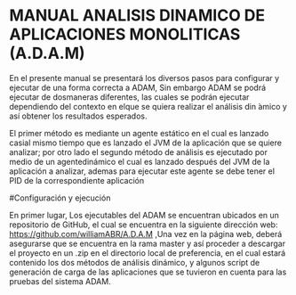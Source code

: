 # MANUAL ANALISIS DINAMICO DE APLICACIONES MONOLITICAS (A.D.A.M)
En el presente manual se presentará los diversos pasos para configurar y ejecutar de una forma correcta a ADAM, Sin embargo ADAM se podrá ejecutar de dosmaneras diferentes, las cuales se podrán ejecutar dependiendo del contexto en elque se quiera realizar el análisis din ́amico y así obtener los resultados esperados.

El  primer  método  es  mediante  un  agente  estático  en  el  cual  es  lanzado  casial mismo tiempo que es lanzado el JVM de la aplicación que se quiere analizar; por otro lado el segundo método de análisis es ejecutado por medio de un agentedinámico el cual es lanzado después del JVM de la aplicación a analizar, ademas para ejecutar este agente se debe tener el PID de la correspondiente aplicación

#Configuración y ejecución

En primer lugar, Los ejecutables del ADAM se encuentran ubicados en un repositorio de GitHub, el cual se encuentra en la siguiente dirección web: https://github.com/williamABR/A.D.A.M ,Una vez en la página web, deberá asegurarse que se encuentra en la rama master y así proceder a descargar el proyecto en un .zip en el directorio local de preferencia, en el cual estará contenido los dos métodos de análisis dinámico, y algunos script de generación de carga de las aplicaciones que se tuvieron en cuenta para las pruebas del sistema ADAM.
